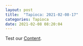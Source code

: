 ```yaml
---
layout: post
title:  "Tapioca: 2021-02-08-17"
categories: Tapioca
date: 2021-02-08 08:20:04
---
```

Test our [Content](https://github.com/HappyMaki/Tapioca-Releases/releases/download/2021-02-08-17/Tapioca_2021-02-08-17.zip).

